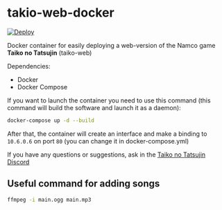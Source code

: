 # takio-web-docker

[![Deploy](https://www.herokucdn.com/deploy/button.svg)](https://heroku.com/deploy?template=https://github.com/Disinterpreter/taiko-web-docker/tree/master)

Docker container for easily deploying a web-version of the Namco game **Taiko no Tatsujin** (taiko-web)

Dependencies:

- Docker
- Docker Compose

If you want to launch the container you need to use this command (this command will build the software and launch it as a daemon):

```sh
docker-compose up -d --build
```

After that, the container will create an interface and make a binding to `10.6.0.6` on port `80` (you can change it in docker-compose.yml)

If you have any questions or suggestions, ask in the [Taiko no Tatsujin Discord](https://discord.gg/ZpW62Vf)

## Useful command for adding songs

```sh
ffmpeg -i main.ogg main.mp3
```